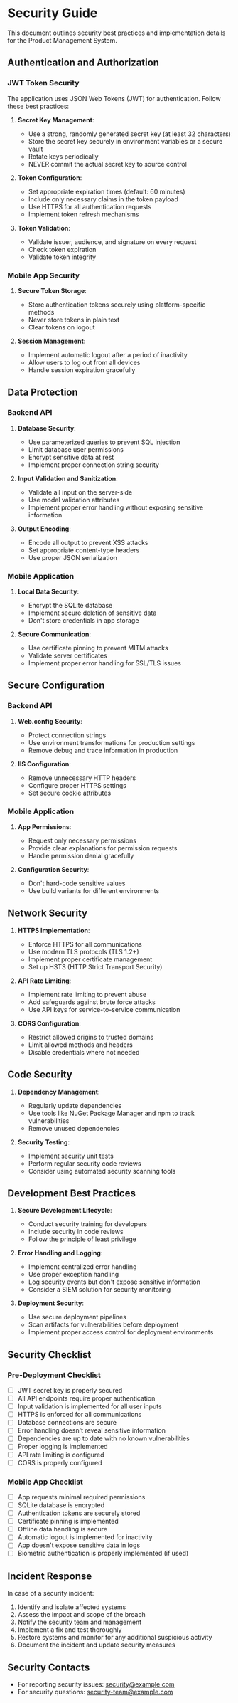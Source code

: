 # Security Guide

This document outlines security best practices and implementation details for the Product Management System.

## Authentication and Authorization

### JWT Token Security

The application uses JSON Web Tokens (JWT) for authentication. Follow these best practices:

1. **Secret Key Management**:
   - Use a strong, randomly generated secret key (at least 32 characters)
   - Store the secret key securely in environment variables or a secure vault
   - Rotate keys periodically
   - NEVER commit the actual secret key to source control

2. **Token Configuration**:
   - Set appropriate expiration times (default: 60 minutes)
   - Include only necessary claims in the token payload
   - Use HTTPS for all authentication requests
   - Implement token refresh mechanisms

3. **Token Validation**:
   - Validate issuer, audience, and signature on every request
   - Check token expiration
   - Validate token integrity

### Mobile App Security

1. **Secure Token Storage**:
   - Store authentication tokens securely using platform-specific methods
   - Never store tokens in plain text
   - Clear tokens on logout

2. **Session Management**:
   - Implement automatic logout after a period of inactivity
   - Allow users to log out from all devices
   - Handle session expiration gracefully

## Data Protection

### Backend API

1. **Database Security**:
   - Use parameterized queries to prevent SQL injection
   - Limit database user permissions
   - Encrypt sensitive data at rest
   - Implement proper connection string security

2. **Input Validation and Sanitization**:
   - Validate all input on the server-side
   - Use model validation attributes
   - Implement proper error handling without exposing sensitive information

3. **Output Encoding**:
   - Encode all output to prevent XSS attacks
   - Set appropriate content-type headers
   - Use proper JSON serialization

### Mobile Application

1. **Local Data Security**:
   - Encrypt the SQLite database
   - Implement secure deletion of sensitive data
   - Don't store credentials in app storage

2. **Secure Communication**:
   - Use certificate pinning to prevent MITM attacks
   - Validate server certificates
   - Implement proper error handling for SSL/TLS issues

## Secure Configuration

### Backend API

1. **Web.config Security**:
   - Protect connection strings
   - Use environment transformations for production settings
   - Remove debug and trace information in production

2. **IIS Configuration**:
   - Remove unnecessary HTTP headers
   - Configure proper HTTPS settings
   - Set secure cookie attributes

### Mobile Application

1. **App Permissions**:
   - Request only necessary permissions
   - Provide clear explanations for permission requests
   - Handle permission denial gracefully

2. **Configuration Security**:
   - Don't hard-code sensitive values
   - Use build variants for different environments

## Network Security

1. **HTTPS Implementation**:
   - Enforce HTTPS for all communications
   - Use modern TLS protocols (TLS 1.2+)
   - Implement proper certificate management
   - Set up HSTS (HTTP Strict Transport Security)

2. **API Rate Limiting**:
   - Implement rate limiting to prevent abuse
   - Add safeguards against brute force attacks
   - Use API keys for service-to-service communication

3. **CORS Configuration**:
   - Restrict allowed origins to trusted domains
   - Limit allowed methods and headers
   - Disable credentials where not needed

## Code Security

1. **Dependency Management**:
   - Regularly update dependencies
   - Use tools like NuGet Package Manager and npm to track vulnerabilities
   - Remove unused dependencies

2. **Security Testing**:
   - Implement security unit tests
   - Perform regular security code reviews
   - Consider using automated security scanning tools

## Development Best Practices

1. **Secure Development Lifecycle**:
   - Conduct security training for developers
   - Include security in code reviews
   - Follow the principle of least privilege

2. **Error Handling and Logging**:
   - Implement centralized error handling
   - Use proper exception handling
   - Log security events but don't expose sensitive information
   - Consider a SIEM solution for security monitoring

3. **Deployment Security**:
   - Use secure deployment pipelines
   - Scan artifacts for vulnerabilities before deployment
   - Implement proper access control for deployment environments

## Security Checklist

### Pre-Deployment Checklist

- [ ] JWT secret key is properly secured
- [ ] All API endpoints require proper authentication
- [ ] Input validation is implemented for all user inputs
- [ ] HTTPS is enforced for all communications
- [ ] Database connections are secure
- [ ] Error handling doesn't reveal sensitive information
- [ ] Dependencies are up to date with no known vulnerabilities
- [ ] Proper logging is implemented
- [ ] API rate limiting is configured
- [ ] CORS is properly configured

### Mobile App Checklist

- [ ] App requests minimal required permissions
- [ ] SQLite database is encrypted
- [ ] Authentication tokens are securely stored
- [ ] Certificate pinning is implemented
- [ ] Offline data handling is secure
- [ ] Automatic logout is implemented for inactivity
- [ ] App doesn't expose sensitive data in logs
- [ ] Biometric authentication is properly implemented (if used)

## Incident Response

In case of a security incident:

1. Identify and isolate affected systems
2. Assess the impact and scope of the breach
3. Notify the security team and management
4. Implement a fix and test thoroughly
5. Restore systems and monitor for any additional suspicious activity
6. Document the incident and update security measures

## Security Contacts

- For reporting security issues: security@example.com
- For security questions: security-team@example.com 